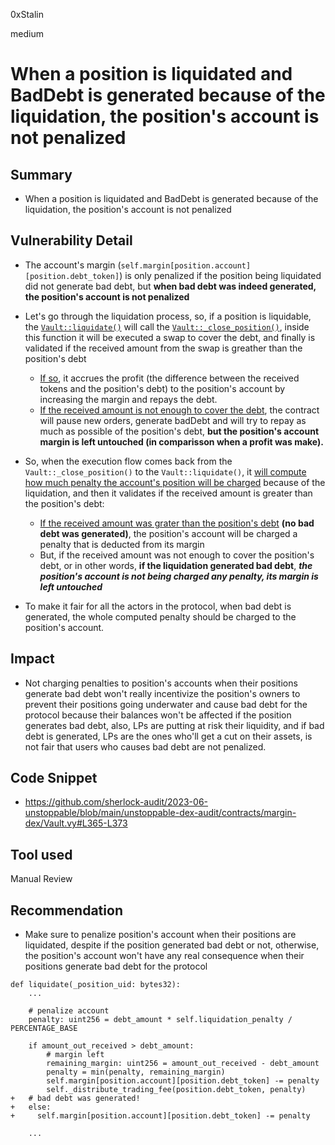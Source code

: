0xStalin

medium

# When a position is liquidated and BadDebt is generated because of the liquidation, the position's account is not penalized

## Summary
- When a position is liquidated and BadDebt is generated because of the liquidation, the position's account is not penalized

## Vulnerability Detail
- The account's margin (`self.margin[position.account][position.debt_token]`) is only penalized if the position being liquidated did not generate bad debt, but **when bad debt was indeed generated, the position's account is not penalized**

- Let's go through the liquidation process, so, if a position is liquidable, the [`Vault::liquidate()`](https://github.com/sherlock-audit/2023-06-unstoppable/blob/main/unstoppable-dex-audit/contracts/margin-dex/Vault.vy#L346-L375) will call the [`Vault::_close_position()`](https://github.com/sherlock-audit/2023-06-unstoppable/blob/main/unstoppable-dex-audit/contracts/margin-dex/Vault.vy#L233-L279), inside this function it will be executed a swap to cover the debt, and finally is validated if the received amount from the swap is greather than the position's debt
  - [If so](https://github.com/sherlock-audit/2023-06-unstoppable/blob/main/unstoppable-dex-audit/contracts/margin-dex/Vault.vy#L259-L263), it accrues the profit (the difference between the received tokens and the position's debt) to the position's account by increasing the margin and repays the debt.
  - [If the received amount is not enough to cover the debt](https://github.com/sherlock-audit/2023-06-unstoppable/blob/main/unstoppable-dex-audit/contracts/margin-dex/Vault.vy#L264-L272), the contract will pause new orders, generate badDebt and will try to repay as much as possible of the position's debt, **but the position's account margin is left untouched (in comparisson when a profit was make).**

- So, when the execution flow comes back from the `Vault::_close_position()` to the `Vault::liquidate()`, it [will compute how much penalty the account's position will be charged](https://github.com/sherlock-audit/2023-06-unstoppable/blob/main/unstoppable-dex-audit/contracts/margin-dex/Vault.vy#L365-L366) because of the liquidation, and then it validates if the received amount is greater than the position's debt:
  - [If the received amount was grater than the position's debt](https://github.com/sherlock-audit/2023-06-unstoppable/blob/main/unstoppable-dex-audit/contracts/margin-dex/Vault.vy#L368-L373) **(no bad debt was generated)**, the position's account will be charged a penalty that is deducted from its margin
  - But, if the received amount was not enough to cover the position's debt, or in other words, **if the liquidation generated bad debt**, ***the position's account is not being charged any penalty, its margin is left untouched***

- To make it fair for all the actors in the protocol, when bad debt is generated, the whole computed penalty should be charged to the position's account.

## Impact
- Not charging penalties to position's accounts when their positions generate bad debt won't really incentivize the position's owners to prevent their positions going underwater and cause bad debt for the protocol because their balances won't be affected if the position generates bad debt, also, LPs are putting at risk their liquidity, and if bad debt is generated, LPs are the ones who'll get a cut on their assets, is not fair that users who causes bad debt are not penalized.

## Code Snippet
- https://github.com/sherlock-audit/2023-06-unstoppable/blob/main/unstoppable-dex-audit/contracts/margin-dex/Vault.vy#L365-L373

## Tool used
Manual Review

## Recommendation
- Make sure to penalize position's account when their positions are liquidated, despite if the position generated bad debt or not, otherwise, the position's account won't have any real consequence when their positions generate bad debt for the protocol
```solidity
def liquidate(_position_uid: bytes32):
    ...

    # penalize account
    penalty: uint256 = debt_amount * self.liquidation_penalty / PERCENTAGE_BASE

    if amount_out_received > debt_amount:
        # margin left
        remaining_margin: uint256 = amount_out_received - debt_amount
        penalty = min(penalty, remaining_margin)
        self.margin[position.account][position.debt_token] -= penalty
        self._distribute_trading_fee(position.debt_token, penalty)
+   # bad debt was generated!
+   else:
+     self.margin[position.account][position.debt_token] -= penalty

    ...
```